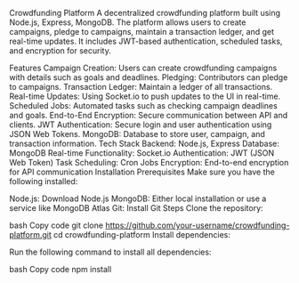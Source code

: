 Crowdfunding Platform
A decentralized crowdfunding platform built using Node.js, Express, MongoDB. The platform allows users to create campaigns, pledge to campaigns, maintain a transaction ledger, and get real-time updates. It includes JWT-based authentication, scheduled tasks, and encryption for security.

Features
Campaign Creation: Users can create crowdfunding campaigns with details such as goals and deadlines.
Pledging: Contributors can pledge to campaigns.
Transaction Ledger: Maintain a ledger of all transactions.
Real-time Updates: Using Socket.io to push updates to the UI in real-time.
Scheduled Jobs: Automated tasks such as checking campaign deadlines and goals.
End-to-End Encryption: Secure communication between API and clients.
JWT Authentication: Secure login and user authentication using JSON Web Tokens.
MongoDB: Database to store user, campaign, and transaction information.
Tech Stack
Backend: Node.js, Express
Database: MongoDB
Real-time Functionality: Socket.io
Authentication: JWT (JSON Web Token)
Task Scheduling: Cron Jobs
Encryption: End-to-end encryption for API communication
Installation
Prerequisites
Make sure you have the following installed:

Node.js: Download Node.js
MongoDB: Either local installation or use a service like MongoDB Atlas
Git: Install Git
Steps
Clone the repository:

bash
Copy code
git clone https://github.com/your-username/crowdfunding-platform.git
cd crowdfunding-platform
Install dependencies:

Run the following command to install all dependencies:

bash
Copy code
npm install
